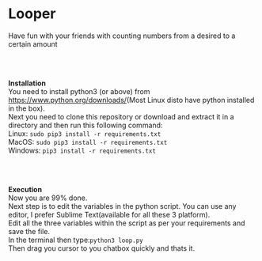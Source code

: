 # Looper
Have fun with your friends with counting numbers from a desired to a certain amount

<br>
<br>

<b>Installation</b><br>You need to install python3 (or above) from <a>https://www.python.org/downloads/</a>(Most Linux disto have python installed in the box).<br>Next you need to clone this repository or download and extract it in a directory and then run this following command:<br>Linux: ```sudo pip3 install -r requirements.txt``` <br>MacOS: ```sudo pip3 install -r requirements.txt``` <br>Windows: ```pip3 install -r requirements.txt``` <br>

<br>
<br>

<b>Execution</b><br>Now you are 99% done.<br>Next step is to edit the variables in the python script. You can use any editor, I prefer Sublime Text(available for all these 3 platform).<br>Edit all the three variables within the script as per your requirements and save the file.<br>In the terminal then type:```python3 loop.py```<br>Then drag you cursor to you chatbox quickly and thats it.
